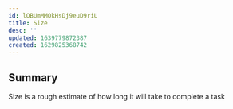 ```yaml
---
id: lOBUmMMOkHsDj9euD9riU
title: Size
desc: ''
updated: 1639779872387
created: 1629825368742
---
```


## Summary

Size is a rough estimate of how long it will take to complete a task

##

